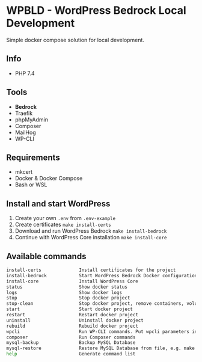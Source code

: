 # WPBLD - **WordPress Bedrock** Local Development

Simple docker compose solution for local development.

## Info

- PHP 7.4

## Tools

- **Bedrock**
- Traefik
- phpMyAdmin
- Composer
- MailHog
- WP-CLI

## Requirements

- mkcert
- Docker & Docker Compose
- Bash or WSL

## Install and start WordPress

1. Create your own `.env` from `.env-example`
2. Create certificates `make install-certs`
3. Download and run WordPress Bedrock `make install-bedrock`
4. Continue with WordPress Core installation `make install-core`

## Available commands

```bash
install-certs              Install certificates for the project
install-bedrock            Start WordPress Bedrock Docker configuration
install-core               Install WordPress Core
status                     Show docker status
logs                       Show docker logs
stop                       Stop docker project
stop-clean                 Stop docker project, remove containers, volumes and network
start                      Start docker project
restart                    Restart docker project
uninstall                  Uninstall docker project
rebuild                    Rebuild docker project
wpcli                      Run WP-CLI commands. Put wpcli parameters into $args, e.g. make wpcli args='plugin list --status="active"'
composer                   Run Composer commands
mysql-backup               Backup MySQL Database
mysql-restore              Restore MySQL Database from file, e.g. make mysql-restore mysql-2021-04-02.sql.gz
help                       Generate command list
```
